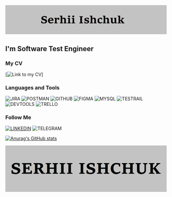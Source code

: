  [![Header](https://github.com/SerhiiIshchuk/SerhiiIshchuk/blob/main/assets/Header.png)](https://www.linkedin.com/in/serhii-isa/)

 ## I'm Software Test Engineer

 ### My CV
 [![Link to my CV](https://www.linkedin.com/feed/update/urn:li:activity:7026189125380714496/)]

 ### Languages and Tools
 ![JIRA](https://img.shields.io/badge/-<JIRA>-090909?style=for-the-badge&logo=Jira)
 ![POSTMAN](https://img.shields.io/badge/-<POSTMAN>-090909?style=for-the-badge&logo=Postman)
 ![GITHUB](https://img.shields.io/badge/-<GITHUB>-090909?style=for-the-badge&logo=GITHUB)
 ![FIGMA](https://img.shields.io/badge/-<FIGMA>-090909?style=for-the-badge&logo=FIGMA)
 ![MYSQL](https://img.shields.io/badge/-<MYSQL>-090909?style=for-the-badge&logo=MYSQL)
 ![TESTRAIL](https://img.shields.io/badge/-<TESTRAIL>-090909?style=for-the-badge&logo=TESTRAIL)
 ![DEVTOOLS](https://img.shields.io/badge/-<DEVTOOLS>-090909?style=for-the-badge&logo=DEVTOOLS) 
 ![TRELLO](https://img.shields.io/badge/-<TRELLO>-090909?style=for-the-badge&logo=TRELLO)

 ### Follow Me
[![LINKEDIN](https://img.shields.io/badge/-<LINKEDIN>-090909?style=for-the-badge&logo=LINKEDIN)](https://www.linkedin.com/in/serhii-isa/)
![TELEGRAM](https://img.shields.io/badge/-<TELEGRAM>-090909?style=for-the-badge&logo=TELEGRAM)

[![Anurag's GitHub stats](https://github-readme-stats.vercel.app/api?username=SerhiiIshchuk)](https://github.com/SerhiiIshchuk/github-readme-stats)

[![Header](https://github.com/SerhiiIshchuk/SerhiiIshchuk/blob/main/assets/header.png)](https://www.linkedin.com/in/serhii-isa/)